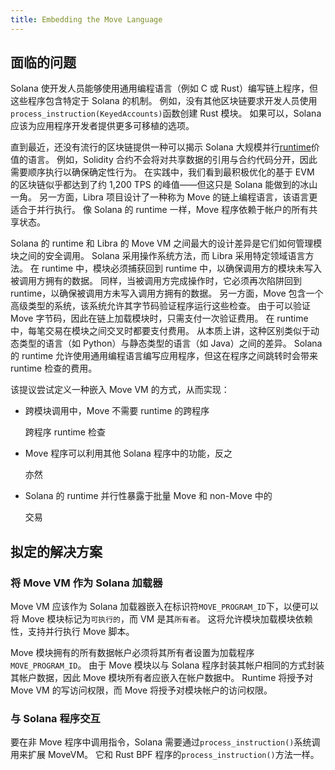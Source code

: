 ```yaml
---
title: Embedding the Move Language
---
```


## 面临的问题

Solana 使开发人员能够使用通用编程语言（例如 C 或 Rust）编写链上程序，但这些程序包含特定于 Solana 的机制。 例如，没有其他区块链要求开发人员使用`process_instruction(KeyedAccounts)`函数创建 Rust 模块。 如果可以，Solana 应该为应用程序开发者提供更多可移植的选项。

直到最近，还没有流行的区块链提供一种可以揭示 Solana 大规模并行[runtime](../validator/runtime.md)价值的语言。 例如，Solidity 合约不会将对共享数据的引用与合约代码分开，因此需要顺序执行以确保确定性行为。 在实践中，我们看到最积极优化的基于 EVM 的区块链似乎都达到了约 1,200 TPS 的峰值——但这只是 Solana 能做到的冰山一角。 另一方面，Libra 项目设计了一种称为 Move 的链上编程语言，该语言更适合于并行执行。 像 Solana 的 runtime 一样，Move 程序依赖于帐户的所有共享状态。

Solana 的 runtime 和 Libra 的 Move VM 之间最大的设计差异是它们如何管理模块之间的安全调用。 Solana 采用操作系统方法，而 Libra 采用特定领域语言方法。 在 runtime 中，模块必须捕获回到 runtime 中，以确保调用方的模块未写入被调用方拥有的数据。 同样，当被调用方完成操作时，它必须再次陷阱回到 runtime，以确保被调用方未写入调用方拥有的数据。 另一方面，Move 包含一个高级类型的系统，该系统允许其字节码验证程序运行这些检查。 由于可以验证 Move 字节码，因此在链上加载模块时，只需支付一次验证费用。 在 runtime 中，每笔交易在模块之间交叉时都要支付费用。 从本质上讲，这种区别类似于动态类型的语言（如 Python）与静态类型的语言（如 Java）之间的差异。 Solana 的 runtime 允许使用通用编程语言编写应用程序，但这在程序之间跳转时会带来 runtime 检查的费用。

该提议尝试定义一种嵌入 Move VM 的方式，从而实现：

- 跨模块调用中，Move 不需要 runtime 的跨程序

  跨程序 runtime 检查

- Move 程序可以利用其他 Solana 程序中的功能，反之

  亦然

- Solana 的 runtime 并行性暴露于批量 Move 和 non-Move 中的

  交易

## 拟定的解决方案

### 将 Move VM 作为 Solana 加载器

Move VM 应该作为 Solana 加载器嵌入在标识符`MOVE_PROGRAM_ID`下，以便可以将 Move 模块标记为`可执行的`，而 VM 是其`所有者`。 这将允许模块加载模块依赖性，支持并行执行 Move 脚本。

Move 模块拥有的所有数据帐户必须将其所有者设置为加载程序`MOVE_PROGRAM_ID`。 由于 Move 模块以与 Solana 程序封装其帐户相同的方式封装其帐户数据，因此 Move 模块所有者应嵌入在帐户数据中。 Runtime 将授予对 Move VM 的写访问权限，而 Move 将授予对模块帐户的访问权限。

### 与 Solana 程序交互

要在非 Move 程序中调用指令，Solana 需要通过`process_instruction()`系统调用来扩展 MoveVM。 它和 Rust BPF 程序的`process_instruction()`方法一样。
